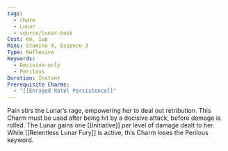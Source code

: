 ```yaml
---
tags:
  - charm
  - Lunar
  - source/lunar-book
Cost: 6m, 1wp
Mins: Stamina 4, Essence 3
Type: Reflexive
Keywords:
  - Decisive-only
  - Perilous
Duration: Instant
Prerequisite Charms:
  - "[[Enraged Ratel Persistence]]"
---
```

Pain stirs the Lunar’s rage, empowering her to deal out retribution. This Charm must be used after being hit by a decisive attack, before damage is rolled. The Lunar gains one [[Initiative]] per level of damage dealt to her. While [[Relentless Lunar Fury]] is active, this Charm loses the Perilous keyword.